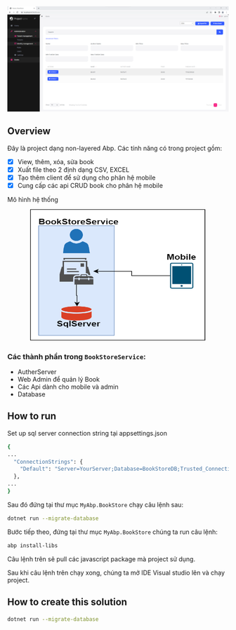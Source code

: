 <a href="https://github.com/ngotruong09">
  <p align="center">
    <img src="./doc/bookstore.png" alt="BookStore">
  </p>
</a>

## Overview

Đây là project dạng non-layered Abp. Các tính năng có trong project gồm:
- [x] View, thêm, xóa, sửa book
- [x] Xuất file theo 2 định dạng CSV, EXCEL
- [x] Tạo thêm client để sử dụng cho phân hệ mobile
- [x] Cung cấp các api CRUD book cho phân hệ mobile   

Mô hình hệ thống

<p align="center">
  <img src="./doc/system.png" alt="Hệ thống" style="width:400px; height:300px;" >
</p>

### Các thành phần trong `BookStoreService`:

- AutherServer
- Web Admin để quản lý Book
- Các Api dành cho mobile và admin
- Database

## How to run

Set up sql server connection string tại appsettings.json

```bash
{
...
  "ConnectionStrings": {
    "Default": "Server=YourServer;Database=BookStoreDB;Trusted_Connection=True"
  },
...
}
```

Sau đó đứng tại thư mục `MyAbp.BookStore` chạy câu lệnh sau:

````bash
dotnet run --migrate-database
````

Bước tiếp theo, đứng tại thư mục `MyAbp.BookStore` chúng ta run câu lệnh:

````bash
abp install-libs
````

Câu lệnh trên sẽ pull các javascript package mà project sử dụng.

Sau khi câu lệnh trên chạy xong, chúng ta mở IDE Visual studio lên và chạy project.

## How to create this solution
````bash
dotnet run --migrate-database
````



